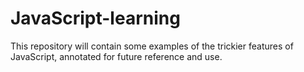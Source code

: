 # JavaScript-learning
This repository will contain some examples of the trickier features of JavaScript, annotated for future reference and use.
